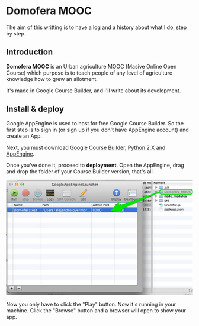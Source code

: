 Domofera MOOC
===========================
The aim of this writting is to have a log and a history about what I do, step by step.

Introduction
--------
**Domofera MOOC** is an Urban agriculture MOOC (Masive Online Open Course) which purpose is to teach people of any level of agriculture knowledge how to grew an allotment.

It's made in Google Course Builder, and I'll write about its development.

Install & deploy
-----
Google AppEngine is used to host for free Google Course Builder. So the first step is to sign in (or sign up if you don't have AppEngine account) and create an App.

Next, you must download [Google Course Builder, Python 2.X and AppEngine].

Once you've done it, proceed to **deployment**. Open the AppEngine, drag and drop the folder of your Course Builder version, that's all.

![Drag app](https://github.com/Domofera/Domofera_MOOC/blob/master/src/docu/img/drag_app.jpg "Drag app")

Now you only have to click the "Play" button. Now it's running in your machine. Click the "Browse" button and a browser will open to show your app.



[Google Course Builder, Python 2.X and AppEngine]:https://code.google.com/p/course-builder/wiki/Download